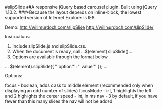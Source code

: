 #slipSlide
##A responsive jQuery based carousel plugin. Built using jQuery 1.10.2.
###*Because the layout depends on inline-block, the lowest supported version of Internet Explorer is IE8.

Demo:
http://willmurdoch.com/slipSlide
http://willmurdoch.com/slipSlide/

Instructions:

1) Include slipSlide.js and slipSlide.css.
2) When the document is ready, call ...$(element).slipSlide()...
3) Options are available through the format below

...
$(element).slipSlide({
	'''option''': '''value'''
});
...

Options:

focus - boolean, adds class to middle element (recommended only when displaying an odd number of slides)
focusMode - int, 1 highlights the left and 2 highlights the center
speed - int, in ms
nav - 3 by default, if you have fewer than this many slides the nav will not be added